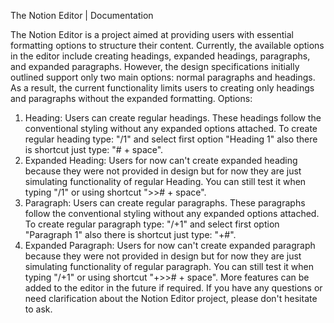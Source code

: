 The Notion Editor | Documentation

The Notion Editor is a project aimed at providing users with essential formatting options to structure their content. Currently, the available options in the editor include creating headings, expanded headings, paragraphs, and expanded paragraphs. However, the design specifications initially outlined support only two main options: normal paragraphs and headings. As a result, the current functionality limits users to creating only headings and paragraphs without the expanded formatting.
Options:
1. Heading: Users can create regular headings. These headings follow the conventional styling without any expanded options attached. To create regular heading type: "/1" and select first option "Heading 1" also there is shortcut just type: "# + space".
2. Expanded Heading: Users for now can't create expanded heading because they were not provided in design but for now they are just simulating functionality of regular Heading. You can still test it when typing "/1" or using shortcut ">># + space".
3. Paragraph: Users can create regular paragraphs. These paragraphs follow the conventional styling without any expanded options attached. To create regular paragraph type: "/+1" and select first option "Paragraph 1" also there is shortcut just type: "+#".
4. Expanded Paragraph: Users for now can't create expanded paragraph because they were not provided in design but for now they are just simulating functionality of regular paragraph. You can still test it when typing "/+1" or using shortcut "+>># + space".
More features can be added to the editor in the future if required. If you have any questions or need clarification about the Notion Editor project, please don't hesitate to ask.
